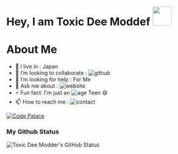 # Hey, I am Toxic Dee Moddef <img src="https://camo.githubusercontent.com/2c8b3670d933220ae3c023fa1d568682975cce3f10799d0d3ff5ecac394b4ee8/68747470733a2f2f6d656469612e67697068792e636f6d2f6d656469612f31326f75664342304d795a31476f2f67697068792e676966" width="50px">


<!---
TeamNsruto & Boruto is a ✨ special ✨ repository , its all abt coding...
--->

# About Me

-  🚶‍ I live in : Japan <br>
-  👯 I’m looking to collaborate : ![github](https://img.shields.io/badge/On-Github-black)  <br>
-  🤔 I’m looking for help : For  Me  <br>
-  💬 Ask me about : ![website](https://img.shields.io/badge/Go%20to-www.uvindubro.tk-brightgreen) <br>
-  ⚡ Fun fact: I'm just an ![age](https://img.shields.io/badge/Age-15-yellow) Teen 😄
-  📫 How to reach me : ![contact](https://img.shields.io/badge/Contact%20me-On%20Telegram-blue)

[![Code Palace](https://img.shields.io/youtube/channel/subscribers/ToxicGamingMods=Toxic%20Modder&style=social)](https://www.youtube.com/c/ToxicGamingMods/videos)

### My Github Status
![Toxic Dee Modder's GitHub Status](https://github-readme-stats.vercel.app/api?username=TeamBossBaby&theme=dark&show_icons=true)
